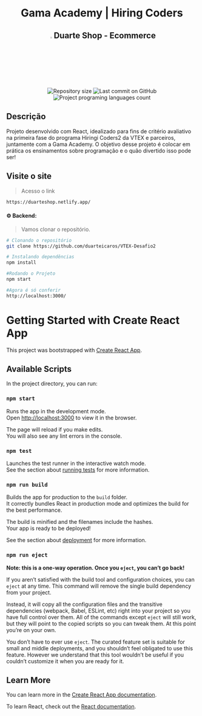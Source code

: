 <h1 align="center">Gama Academy | Hiring Coders</h1>
<h2 align="center"><img src='https://i.imgur.com/xBVaR2F.png' width='3%'>Duarte Shop - Ecommerce</h2>

<p align="center">
  <img alt="Repository size" src="https://img.shields.io/github/repo-size/duarteicaros/VTEX-Desafio2?color=orange">
  <img alt="Last commit on GitHub" src="https://img.shields.io/github/last-commit/duarteicaros/VTEX-Desafio2?color=orange">
  <img alt="Project programing languages count" src="https://img.shields.io/github/languages/count/duarteicaros/VTEX-Desafio2?color=orange">
</p>

## Descrição

Projeto desenvolvido com React, idealizado para fins de critério avaliativo na primeira fase do programa Hiringi Coders2 da VTEX e parceiros, juntamente com a Gama Academy. O objetivo desse projeto é colocar em prática os ensinamentos sobre programação e o quão divertido isso pode ser!


## Visite o site

> Acesso o link
```sh
https://duarteshop.netlify.app/

```

#### :gear: Backend:
> Vamos clonar o repositório.
```sh
# Clonando o repositório
git clone https://github.com/duarteicaros/VTEX-Desafio2

# Instalando dependências
npm install

#Rodando o Projeto
npm start

#Agora é só conferir
http://localhost:3000/

```




# Getting Started with Create React App

This project was bootstrapped with [Create React App](https://github.com/facebook/create-react-app).

## Available Scripts

In the project directory, you can run:

### `npm start`

Runs the app in the development mode.\
Open [http://localhost:3000](http://localhost:3000) to view it in the browser.

The page will reload if you make edits.\
You will also see any lint errors in the console.

### `npm test`

Launches the test runner in the interactive watch mode.\
See the section about [running tests](https://facebook.github.io/create-react-app/docs/running-tests) for more information.

### `npm run build`

Builds the app for production to the `build` folder.\
It correctly bundles React in production mode and optimizes the build for the best performance.

The build is minified and the filenames include the hashes.\
Your app is ready to be deployed!

See the section about [deployment](https://facebook.github.io/create-react-app/docs/deployment) for more information.

### `npm run eject`

**Note: this is a one-way operation. Once you `eject`, you can’t go back!**

If you aren’t satisfied with the build tool and configuration choices, you can `eject` at any time. This command will remove the single build dependency from your project.

Instead, it will copy all the configuration files and the transitive dependencies (webpack, Babel, ESLint, etc) right into your project so you have full control over them. All of the commands except `eject` will still work, but they will point to the copied scripts so you can tweak them. At this point you’re on your own.

You don’t have to ever use `eject`. The curated feature set is suitable for small and middle deployments, and you shouldn’t feel obligated to use this feature. However we understand that this tool wouldn’t be useful if you couldn’t customize it when you are ready for it.

## Learn More

You can learn more in the [Create React App documentation](https://facebook.github.io/create-react-app/docs/getting-started).

To learn React, check out the [React documentation](https://reactjs.org/).

